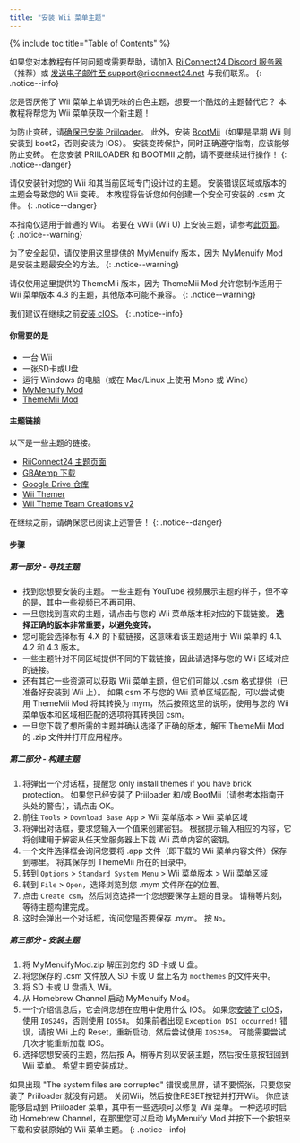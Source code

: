 ```yaml
---
title: "安装 Wii 菜单主题"
---
```


{% include toc title="Table of Contents" %}

如果您对本教程有任何问题或需要帮助，请加入 [RiiConnect24 Discord 服务器](https://discord.gg/rc24)（推荐）或 [发送电子邮件至 support@riiconnect24.net](mailto:support@riiconnect24.net) 与我们联系。
{: .notice--info}

您是否厌倦了 Wii 菜单上单调无味的白色主题，想要一个酷炫的主题替代它？ 本教程将帮您为 Wii 菜单获取一个新主题！

为防止变砖，请[确保已安装 Priiloader](priiloader)。 此外，安装 [BootMii](bootmii)（如果是早期 Wii 则安装到 boot2，否则安装为 IOS）。 安装变砖保护，同时正确遵守指南，应该能够防止变砖。 在您安装 PRIILOADER 和 BOOTMII 之前，请不要继续进行操作！
{: .notice--danger}

请仅安装针对您的 Wii 和其当前区域专门设计过的主题。 安装错误区域或版本的主题会导致您的 Wii 变砖。 本教程将告诉您如何创建一个安全可安装的 .csm 文件。
{: .notice--danger}

本指南仅适用于普通的 Wii。 若要在 vWii (Wii U) 上安装主题，请参考[此页面](themes-vwii)。
{: .notice--warning}

为了安全起见，请仅使用这里提供的 MyMenuify 版本，因为 MyMenuify Mod 是安装主题最安全的方法。
{: .notice--warning}

请仅使用这里提供的 ThemeMii 版本，因为 ThemeMii Mod 允许您制作适用于 Wii 菜单版本 4.3 的主题，其他版本可能不兼容。
{: .notice--warning}

我们建议在继续之前[安装 cIOS](cios)。
{: .notice--info}

#### 你需要的是

* 一台 Wii
* 一张SD卡或U盘
* 运行 Windows 的电脑（或在 Mac/Linux 上使用 Mono 或 Wine）
* [MyMenuify Mod](https://oscwii.org/library/app/MyMenuifyMod)
* [ThemeMii Mod](/assets/files/New_ThemeMii_MOD.zip)

#### 主题链接

以下是一些主题的链接。

* [RiiConnect24 主题页面](https://rc24.xyz/goodies/themes/)
* [GBAtemp 下载](https://gbatemp.net/download/categories/other-files.166/)
* [Google Drive 仓库](https://drive.google.com/drive/folders/1K1WQe36bGibsF4ZlAxZKU6ngNpjUnh5i)
* [Wii Themer](http://www.wiithemer.org/)
* [Wii Theme Team Creations v2](https://gbatemp.net/threads/wii-theme-team-creations-v2.336596/)

在继续之前，请确保您已阅读上述警告！
{: .notice--danger}

#### 步骤

##### 第一部分 - 寻找主题

* 找到您想要安装的主题。 一些主题有 YouTube 视频展示主题的样子，但不幸的是，其中一些视频已不再可用。
* 一旦您找到喜欢的主题，请点击与您的 Wii 菜单版本相对应的下载链接。 **选择正确的版本非常重要，以避免变砖。**
* 您可能会选择标有 4.X 的下载链接，这意味着该主题适用于 Wii 菜单的 4.1、4.2 和 4.3 版本。
* 一些主题针对不同区域提供不同的下载链接，因此请选择与您的 Wii 区域对应的链接。
* 还有其它一些资源可以获取 Wii 菜单主题，但它们可能以 .csm 格式提供（已准备好安装到 Wii 上）。 如果 csm 不与您的 Wii 菜单区域匹配，可以尝试使用 ThemeMii Mod 将其转换为 mym，然后按照这里的说明，使用与您的 Wii 菜单版本和区域相匹配的选项将其转换回 csm。
* 一旦您下载了想所需的主题并确认选择了正确的版本，解压 ThemeMii Mod 的 .zip 文件并打开应用程序。

##### 第二部分 - 构建主题

1. 将弹出一个对话框，提醒您 only install themes if you have brick protection。 如果您已经安装了 Priiloader 和/或 BootMii（请参考本指南开头处的警告），请点击 OK。
2. 前往 `Tools` > `Download Base App` > Wii 菜单版本 > Wii 菜单区域
3. 将弹出对话框，要求您输入一个值来创建密钥。 根据提示输入相应的内容，它将创建用于解密从任天堂服务器上下载 Wii 菜单内容的密钥。
4. 一个文件选择框会询问您要将 .app 文件（即下载的 Wii 菜单内容文件）保存到哪里。 将其保存到 ThemeMii 所在的目录中。
5. 转到 `Options` > `Standard System Menu` > Wii 菜单版本 > Wii 菜单区域
6. 转到 `File` > `Open`，选择浏览到您 .mym 文件所在的位置。
7. 点击 `Create csm`，然后浏览选择一个您想要保存主题的目录。 请稍等片刻，等待主题构建完成。
8. 这时会弹出一个对话框，询问您是否要保存 .mym。 按 `No`。

##### 第三部分 - 安装主题

1. 将 MyMenuifyMod.zip 解压到您的 SD 卡或 U 盘。
2. 将您保存的 .csm 文件放入 SD 卡或 U 盘上名为 `modthemes` 的文件夹中。
3. 将 SD 卡或 U 盘插入 Wii。
4. 从 Homebrew Channel 启动 MyMenuify Mod。
5. 一个介绍信息后，它会问您想在应用中使用什么 IOS。 如果您[安装了 cIOS](cios)，使用 `IOS249`，否则使用 `IOS58`。 如果前者出现 `Exception DSI occurred!` 错误，请按 Wii 上的 Reset，重新启动，然后尝试使用 `IOS250`。 可能需要尝试几次才能重新加载 IOS。
6. 选择您想安装的主题，然后按 A，稍等片刻以安装主题，然后按任意按钮回到 Wii 菜单。 希望主题安装成功。

如果出现 "The system files are corrupted" 错误或黑屏，请不要慌张，只要您安装了 Priiloader 就没有问题。 关闭Wii，然后按住RESET按钮并打开Wii。 你应该能够启动到 Priiloader 菜单，其中有一些选项可以修复 Wii 菜单。 一种选项时启动 Homebrew Channel，在那里您可以启动 MyMenuify Mod 并按下一个按钮来下载和安装原始的 Wii 菜单主题。
{: .notice--info}

